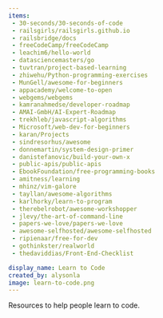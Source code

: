 ```yaml
---
items:
 - 30-seconds/30-seconds-of-code
 - railsgirls/railsgirls.github.io
 - railsbridge/docs
 - freeCodeCamp/freeCodeCamp
 - leachim6/hello-world
 - datasciencemasters/go
 - tuvtran/project-based-learning
 - zhiwehu/Python-programming-exercises
 - MunGell/awesome-for-beginners
 - appacademy/welcome-to-open
 - webgems/webgems
 - kamranahmedse/developer-roadmap
 - AMAI-GmbH/AI-Expert-Roadmap
 - trekhleb/javascript-algorithms
 - Microsoft/web-dev-for-beginners
 - karan/Projects
 - sindresorhus/awesome
 - donnemartin/system-design-primer
 - danistefanovic/build-your-own-x
 - public-apis/public-apis
 - EbookFoundation/free-programming-books
 - amitness/learning
 - mhinz/vim-galore
 - tayllan/awesome-algorithms
 - karlhorky/learn-to-program
 - therebelrobot/awesome-workshopper
 - jlevy/the-art-of-command-line
 - papers-we-love/papers-we-love
 - awesome-selfhosted/awesome-selfhosted
 - ripienaar/free-for-dev
 - gothinkster/realworld
 - thedaviddias/Front-End-Checklist

display_name: Learn to Code
created_by: alysonla
image: learn-to-code.png
---
```

Resources to help people learn to code.
